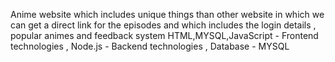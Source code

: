 Anime website which includes unique things than other website in which we can get a direct link for the episodes and which includes the login details , popular animes 
and feedback system 
HTML,MYSQL,JavaScript - Frontend technologies , Node.js - Backend technologies , Database - MYSQL
